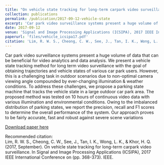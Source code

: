 ```yaml
---
title: "On vehicle state tracking for long-term carpark video surveillance"
collection: publications
permalink: /publication/2017-09-12-vehicle-state
excerpt: 'Car park video surveillance systems present a huge volume of data that can be beneficial for video analytics and data analysis. We present a vehicle state tracking method for long term video surveillance with the goal of obtaining trajectories and vehicle states of various car park users...'
date: 2017-09-12
venue: 'Signal and Image Processing Applications (ICSIPA), 2017 IEEE International Conference'
paperurl: 'files/vehicle_icsipa17.pdf'
citation: 'Lim, R. W. S., Cheong, C. W., See, J., Tan, I. K., Wong, L. K., & Khor, H. Q. (2017, September). On vehicle state tracking for long-term carpark video surveillance. In Signal and Image Processing Applications (ICSIPA), 2017 IEEE International Conference on (pp. 368-373). IEEE.'
---
```

Car park video surveillance systems present a huge volume of data that can be beneficial for video analytics and data analysis. We present a vehicle state tracking method for long term video surveillance with the goal of obtaining trajectories and vehicle states of various car park users. However, this is a challenging task in outdoor scenarios  due to non-optimal camera viewing angle compounded by ever-changing illumination & weather conditions. To address these challenges, we propose a parking state machine that tracks the vehicle state in a large outdoor car park area. The proposed method was tested on 10 hours of continuous video data with various illumination and environmental conditions. Owing to the imbalanced distribution of parking states, we report the  precision, recall and F1 scores to determine the overall performance of the system. Our approach proves to be fairly accurate,  fast and robust against severe scene variations

[Download paper here](https://github.com/BrightTux/brighttux.github.io/blob/master/files/vehicle_icsipa17.pdf)

Recommended citation: <br>
Lim, R. W. S., Cheong, C. W., See, J., Tan, I. K., Wong, L. K., & Khor, H. Q. (2017, September). On vehicle state tracking for long-term carpark video surveillance. In Signal and Image Processing Applications (ICSIPA), 2017 IEEE International Conference on (pp. 368-373). IEEE.
